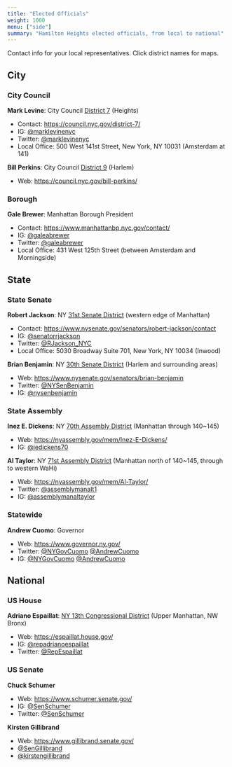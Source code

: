 ```yaml
---
title: "Elected Officials"
weight: 1000
menu: ["side"]
summary: "Hamilton Heights elected officials, from local to national"
---
```


Contact info for your local representatives. Click district names for maps.

## City

### City Council

**Mark Levine**:  City Council [District 7](https://council.nyc.gov/district-7/) (Heights)
* Contact: https://council.nyc.gov/district-7/
* IG: [@marklevinenyc](https://www.instagram.com/marklevinenyc)
* Twitter: [@marklevinenyc](https://twitter.com/marklevinenyc)
* Local Office: 500 West 141st Street, New York, NY 10031 (Amsterdam at 141)

**Bill Perkins**: City Council [District 9](https://council.nyc.gov/district-9/) (Harlem)
* Web: https://council.nyc.gov/bill-perkins/

### Borough

**Gale Brewer**: Manhattan Borough President
* Contact: https://www.manhattanbp.nyc.gov/contact/
* IG: [@galeabrewer](https://www.instagram.com/galeabrewer)
* Twitter: [@galeabrewer](https://twitter.com/galeabrewer)
* Local Office: 431 West 125th Street (between Amsterdam and Morningside)

## State

### State Senate

**Robert Jackson**: NY [31st Senate District](https://www.nysenate.gov/district/31) (western edge of Manhattan)
* Contact: https://www.nysenate.gov/senators/robert-jackson/contact
* IG: [@senatorrjackson](https://www.instagram.com/senatorrjackson)
* Twitter: [@RJackson_NYC](https://twitter.com/RJackson_NYC)
* Local Office:  5030 Broadway Suite 701, New York, NY 10034 (Inwood)

**Brian Benjamin**: NY [30th Senate District](https://www.nysenate.gov/district/30) (Harlem and surrounding areas)
* Web: https://www.nysenate.gov/senators/brian-benjamin
* Twitter: [@NYSenBenjamin](https://twitter.com/NYSenBenjamin)
* IG: [@nysenbenjamin](https://www.instagram.com/nysenbenjamin)

### State Assembly

**Inez E. Dickens**: NY [70th Assembly District](https://nyassembly.gov/mem/Inez-E-Dickens/map/) (Manhattan through 140~145)
* Web: https://nyassembly.gov/mem/Inez-E-Dickens/
* IG: [@iedickens70](https://www.instagram.com/iedickens70)

**Al Taylor**: NY [71st Assembly District](https://nyassembly.gov/mem/Al-Taylor/map/) (Manhattan north of 140~145, through to western WaHi)
* Web: https://nyassembly.gov/mem/Al-Taylor/
* Twitter: [@assemblymanalt1](https://twitter.com/assemblymanalt1)
* IG: [@assemblymanaltaylor](https://www.instagram.com/assemblymanaltaylor)

### Statewide

**Andrew Cuomo**: Governor
* Web: https://www.governor.ny.gov/
* Twitter: [@NYGovCuomo](https://twitter.com/NYGovCuomo) [@AndrewCuomo](https://twitter.com/AndrewCuomo)
* IG: [@NYGovCuomo](https://www.instagram.com/NYGovCuomo) [@AndrewCuomo](https://www.instagram.com/AndrewCuomo)

## National

### US House

**Adriano Espaillat**: [NY 13th Congressional District](https://www.govtrack.us/congress/members/NY/13) (Upper Manhattan, NW Bronx)
* Web: https://espaillat.house.gov/
* IG: [@repadrianoespaillat](https://www.instagram.com/repadrianoespaillat)
* Twitter: [@RepEspaillat](https://twitter.com/RepEspaillat)

### US Senate

**Chuck Schumer**
* Web: https://www.schumer.senate.gov/
* IG: [@SenSchumer](https://www.instagram.com/SenSchumer)
* Twitter: [@SenSchumer](https://twitter.com/SenSchumer)

**Kirsten Gillibrand**
* Web: https://www.gillibrand.senate.gov/
* [@SenGillibrand](https://twitter.com/SenGillibrand)
* [@kirstengillibrand](https://www.instagram.com/kirstengillibrand)